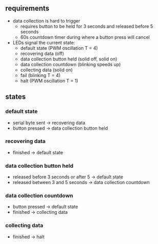 ## requirements

- data collection is hard to trigger
    - requires button to be held for 3 seconds and released before 5 seconds
    - 60s countdown timer during where a button press will cancel
- LEDs signal the current state:
    - default state (PWM oscillation T = 4)
    - recovering data (off)
    - data collection button held (solid off, solid on)
    - data collection countdown (blinking speeds up)
    - collecting data (solid on)
    - fail (blinking T = 4)
    - halt (PWM oscillation T = 1)

## states

### default state

- serial byte sent → recovering data
- button pressed → data collection button held

### recovering data

- finished → default state

### data collection button held

- released before 3 seconds or after 5 → default state
- released between 3 and 5 seconds → data collection countdown

### data collection countdown

- button pressed → default state
- finished → collecting data

### collecting data

- finished → halt
